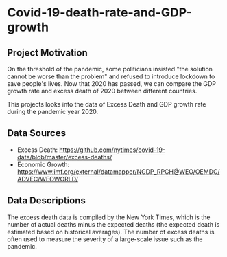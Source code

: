 # Covid-19-death-rate-and-GDP-growth

## Project Motivation
On the threshold of the pandemic, some politicians insisted "the solution cannot be worse than the problem" and refused to introduce lockdown to save people's lives. Now that 2020 has passed, we can compare the GDP growth rate and excess death of 2020 between different countries.

This projects looks into the data of Excess Death and GDP growth rate during the pandemic year 2020.


## Data Sources
- Excess Death: https://github.com/nytimes/covid-19-data/blob/master/excess-deaths/
- Economic Growth: https://www.imf.org/external/datamapper/NGDP_RPCH@WEO/OEMDC/ADVEC/WEOWORLD/

## Data Descriptions
The excess death data is compiled by the New York Times, which is the number of actual deaths minus the expected deaths (the expected death is estimated based on historical averages). The number of excess deaths is often used to measure the severity of a large-scale issue such as the pandemic.
